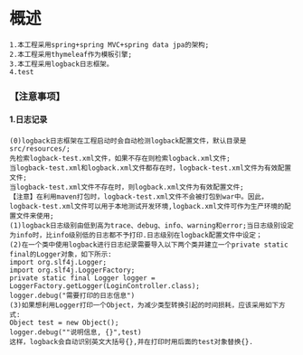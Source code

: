 # 概述
    1.本工程采用spring+spring MVC+spring data jpa的架构;
    2.本工程采用thymeleaf作为模板引擎;
    3.本工程采用logback日志框架。
    4.test
### 【注意事项】
#### 1.日志记录
    (0)logback日志框架在工程启动时会自动检测logback配置文件，默认目录是src/resources/;
    先检索logback-test.xml文件，如果不存在则检索logback.xml文件;
    当logback-test.xml和logback.xml文件都存在时，logback-test.xml文件为有效配置文件;
    当logback-test.xml文件不存在时，则logback.xml文件为有效配置文件;
    【注意】在利用maven打包时，logback-test.xml文件不会被打包到war中。因此，logback-test.xml文件可以用于本地测试开发环境,logback.xml文件可作为生产环境的配置文件来使用;
    (1)logback日志级别由低到高为trace、debug、info、warning和error;当日志级别设定为info时，比info级别低的日志都不予打印.日志级别在logback配置文件中设定；
    (2)在一个类中使用logback进行日志纪录需要导入以下两个类并建立一个private static final的Logger对象，如下所示:
    import org.slf4j.Logger;
    import org.slf4j.LoggerFactory;
    private static final Logger logger = LoggerFactory.getLogger(LoginController.class);
    logger.debug("需要打印的日志信息")
    (3)如果想利用Logger打印一个Object，为减少类型转换引起的时间损耗，应该采用如下方式:
    Object test = new Object();
    logger.debug(""说明信息, {}",test)
    这样，logback会自动识别英文大括号{},并在打印时用后面的test对象替换{}.